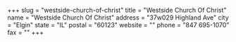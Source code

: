 +++
slug = "westside-church-of-christ"
title = "Westside Church Of Christ"
name = "Westside Church Of Christ"
address = "37w029 Highland Ave"
city = "Elgin"
state = "IL"
postal = "60123"
website = ""
phone = "847 695-1070"
fax = ""
+++
